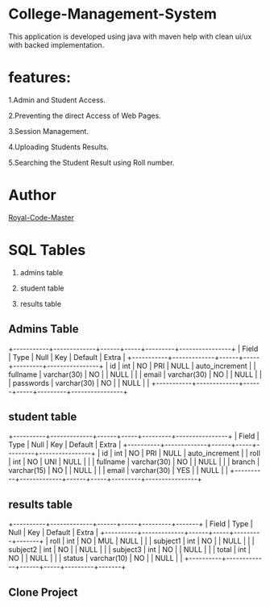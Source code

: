 # College-Management-System
This application is developed using java with maven help with clean ui/ux with backed implementation.


# features:
1.Admin and Student Access.

2.Preventing the direct Access of Web Pages.

3.Session Management.

4.Uploading Students Results.

5.Searching the Student Result using Roll number.

# Author
<a href="https://github.com/Royal-Code-Master/">Royal-Code-Master</a>


# SQL Tables 
1. admins table

2. student table

3. results table

## Admins Table
+-----------+-------------+------+-----+---------+----------------+
| Field     | Type        | Null | Key | Default | Extra          |
+-----------+-------------+------+-----+---------+----------------+
| id        | int         | NO   | PRI | NULL    | auto_increment |
| fullname  | varchar(30) | NO   |     | NULL    |                |
| email     | varchar(30) | NO   |     | NULL    |                |
| passwords | varchar(30) | NO   |     | NULL    |                |
+-----------+-------------+------+-----+---------+----------------+
   
## student table
+----------+-------------+------+-----+---------+----------------+
| Field    | Type        | Null | Key | Default | Extra          |
+----------+-------------+------+-----+---------+----------------+
| id       | int         | NO   | PRI | NULL    | auto_increment |
| roll     | int         | NO   | UNI | NULL    |                |
| fullname | varchar(30) | NO   |     | NULL    |                |
| branch   | varchar(15) | NO   |     | NULL    |                |
| email    | varchar(30) | YES  |     | NULL    |                |
+----------+-------------+------+-----+---------+----------------+

## results table

+----------+-------------+------+-----+---------+-------+
| Field    | Type        | Null | Key | Default | Extra |
+----------+-------------+------+-----+---------+-------+
| roll     | int         | NO   | MUL | NULL    |       |
| subject1 | int         | NO   |     | NULL    |       |
| subject2 | int         | NO   |     | NULL    |       |
| subject3 | int         | NO   |     | NULL    |       |
| total    | int         | NO   |     | NULL    |       |
| status   | varchar(10) | NO   |     | NULL    |       |
+----------+-------------+------+-----+---------+-------+


## Clone Project 



